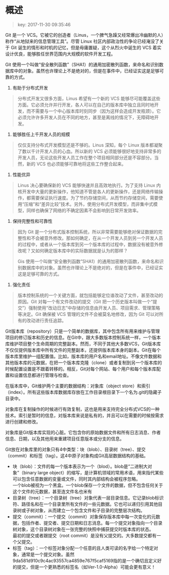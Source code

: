 # 概述
>key: 2017-11-30 09:35:46  

Git 是一个 VCS。它被它的创造者（Linus，一个脾气急躁又经常爆出冷幽默的人）称作“从地狱来的信息管理工具”。尽管 Linux 社区内部政治性的争论已经淹没了关于 Git 诞生的情形和时机的记忆，但是毋庸置疑，这个从烈火中诞生的 VCS 着实设计优良，能够胜任世界范围内大规模的软件开发工程。

Git 使用一个叫做“安全散列函数”（SHA1）的通用加密散列函数，来命名和识别数据库中的对象。虽然也许理论上不是绝对的，但是在事件中，已经证实这是足够可靠的方式。

1. 有助于分布式开发
>分布式开发又很多方面，Linus 希望有一个新的 VCS 能够尽可能覆盖这些方面。它必须允许并行开发，各人可以在自己的版本库中独立且同时地开发，而不需要与一个中心版本库时刻同步（因为这样会造成开发瓶颈）。它必须允许许多开发人员在不同的地方，甚至是离线的情况下，无障碍地开发。

1. 能够胜任上千开发人员的规模
> 仅仅支持分布式开发模型还是不够的。Linus 深知，每个 Linux 版本都凝聚了数以千计开发人员的心血。所以新的 VCS 必须能够很好地支持非常多的开发人员，无论这些开发人员工作在整个项目相同部分还是不容部分。当然，新的 VCS 也必须能够可靠地将这些工作整合起来。

1. 性能优异
> Linus 决心要确保新的 VCS 能够快速并且高效地执行。为了支持 Linux 内核开发中大量的更新操作，他知道不管是各人的更新操作，还是网络传输操作，都需要保证执行速度。为了节约存储空间，从而节约存储空间，需要使用“压缩”和“差异比较”技术。另外，使用分布式开发模型，而非集中式模型，同样也确保了网络的不确定因素不会影响到日常开发效率。

1. 保持完整性和可靠性
>因为 Git 是一个分布式版本控制系统，所以非常需要能够绝对保证数据的完整性和不会被意外修改。那如何确定，在从一个开发人员到另一个开发人员的过程中，或者从一个版本库到另一个版本库的过程中，数据没有被意外修改呢？又如何确定版本库中的实际数据就是认为的那样？
>
>Gis 使用一个叫做“安全散列函数”SHA1）的通用加密散列函数，来命名和识别数据库中的对象。虽然也许理论上不是绝对的，但是在事件中，已经证实这是足够可靠的方式。

1. 强化责任
>版本控制系统的一个关键方面，就包括能够定位谁改动了文件，甚至改动的原因。Git 对每一个有文件改动的提交（Git 把一个历史版本叫做一个“提交”）强制使用“改动日志”中存储的信息由开发人员、项目需求、管理策略等决定。Git 确保被 VCS 管理的文件不会被莫名地修改，因为 Git 可以对所有的改动进行责任追踪。
>
Git版本库（repository）只是一个简单的数据库，其中包含所有用来维护与管理项目的修订版本和历史的信息。在Git中，跟大多数版本控制系统一样，一个版本库维护项目整个生命周期的完整副本。然而，不同于其他大多数VCS，Git版本库不仅仅提供版本库中所有文件的完整副本，还提供版本库本身的副本。Git在每个版本库里维护一组配置值。比如，版本库的用户名和email地址。不像文件数据和其他版本库的元数据，在把一个版本库克隆（clone）或者复制到另一个版本库的时候配置设置是不跟着转移的。相反，Git对每个网站、每个用户和每个版本库配置和设置信息都进行管理与检查。

在版本库中，Git维护两个主要的数据结构：对象库（object store）和索引（index）。所有这些版本库数据库存放在工作目录根目录下一个名为.git的隐藏子目录中。

对象库在复制操作的时候进行有效复制，这也是用来支持完全分布式VCS的一种技术。索引是暂时的信息，对版本库来说是私有的，并且可以在需要的时候按需求进行创建和修改。

对象库是Git版本库实现的心脏。它包含你的原始数据文件和所有日志消息、作者信息、日期，以及其他用来重建项目任意版本或分支的信息。

Git放在对象库里的对象只有4中类型：块（blob）、目录树（tree）、提交（commit）和标签（tag）。这4中原子对象构成Git高层数据结构的基础。
* 块（blob）：文件的每一个版本表示为一个（blod）。blob是“二进制大对象”（binary large object）的缩写，是计算机领域的常用术语，用来指代某些可以包含任意数据的变量或文件，同时其内部结构会被程序忽略。  
一个blob被视为一个黑盒。一个blob保存一个文件的数据，但不包含任何关于这个文件的元数据，甚至连文件名也米有
* 目录树（tree）：一个目录树（tree）对象代表一层目录信息。它记录blob标识符、路径名和在一个目录里所有文件的一些元数据。它也可以递归引用其他目录树或子树对象，从而建立一个包含文件和子目录的完整层次结构。
* 提交（commit）：一个提交（commit）对象保存版本库中每一次变化的元数据，包括作者、提交者、提交日期和日志消息。每一个提交对象指向一个目录树对象，这个目录树对象在一张完整的快照中捕获提交时版本库的状态。  
最初的提交或者跟提交（root commit）是没有父提交的。大多数提交都有一个父提交。
* 标签（tag）：一个标签对象分配一个任意的且人类可读的名字给一个特定对象，通常是一个提交对象。虽然9da581d910c9c4ac93557ca4859e767f5caf5169指的是一个确切且定义好的提交，但是一个更熟悉的标签名（如Ver-1.0-Alpha）可能会更有意义！